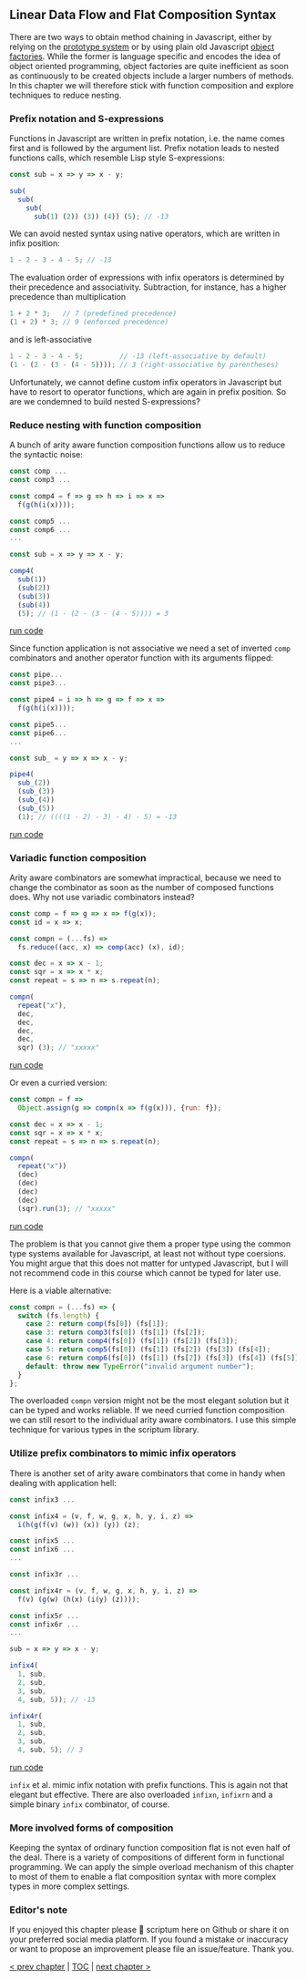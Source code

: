 ## Linear Data Flow and Flat Composition Syntax

There are two ways to obtain method chaining in Javascript, either by relying on the [prototype system](https://repl.it/@scriptum/CheapTurquoiseUnit) or by using plain old Javascript [object factories](https://repl.it/@scriptum/RegalTriflingFactor). While the former is language specific and encodes the idea of object oriented programming, object factories are quite inefficient as soon as continuously to be created objects include a larger numbers of methods. In this chapter we will therefore stick with function composition and explore techniques to reduce nesting.

### Prefix notation and S-expressions

Functions in Javascript are written in prefix notation, i.e. the name comes first and is followed by the argument list. Prefix notation leads to nested functions calls, which resemble Lisp style S-expressions:

```Javascript
const sub = x => y => x - y;

sub(
  sub(
    sub(
      sub(1) (2)) (3)) (4)) (5); // -13
```
We can avoid nested syntax using native operators, which are written in infix position:

```Javascript
1 - 2 - 3 - 4 - 5; // -13
```
The evaluation order of expressions with infix operators is determined by their precedence and associativity. Subtraction, for instance, has a higher precedence than multiplication

```Javascript
1 + 2 * 3;   // 7 (predefined precedence)
(1 + 2) * 3; // 9 (enforced precedence)
```
and is left-associative

```Javascript
1 - 2 - 3 - 4 - 5;         // -13 (left-associative by default)
(1 - (2 - (3 - (4 - 5)))); // 3 (right-associative by parentheses)
```
Unfortunately, we cannot define custom infix operators in Javascript but have to resort to operator functions, which are again in prefix position. So are we condemned to build nested S-expressions?

### Reduce nesting with function composition

A bunch of arity aware function composition functions allow us to reduce the syntactic noise:

```javascript
const comp ...
const comp3 ...

const comp4 = f => g => h => i => x =>
  f(g(h(i(x))));

const comp5 ...
const comp6 ...
...

const sub = x => y => x - y;

comp4(
  sub(1))
  (sub(2))
  (sub(3))
  (sub(4))
  (5); // (1 - (2 - (3 - (4 - 5)))) = 3
```
[run code](https://repl.it/@scriptum/CheapDrearyGenre)

Since function application is not associative we need a set of inverted `comp` combinators and another operator function with its arguments flipped:

```javascript
const pipe...
const pipe3...

const pipe4 = i => h => g => f => x =>
  f(g(h(i(x))));

const pipe5...
const pipe6...
...

const sub_ = y => x => x - y;

pipe4(
  sub_(2))
  (sub_(3))
  (sub_(4))
  (sub_(5))
  (1); // ((((1 - 2) - 3) - 4) - 5) = -13
```
[run code](https://repl.it/@scriptum/CapitalSociableUser)

### Variadic function composition

Arity aware combinators are somewhat impractical, because we need to change the combinator as soon as the number of composed functions does. Why not use variadic combinators instead?

```javascript
const comp = f => g => x => f(g(x));
const id = x => x;

const compn = (...fs) =>
  fs.reduce((acc, x) => comp(acc) (x), id);

const dec = x => x - 1;
const sqr = x => x * x;
const repeat = s => n => s.repeat(n);

compn(
  repeat("x"),
  dec,
  dec,
  dec,
  dec,
  sqr) (3); // "xxxxx"
```
[run code](https://repl.it/@scriptum/SpecializedWeepyVirus)

Or even a curried version:

```javascript
const compn = f =>
  Object.assign(g => compn(x => f(g(x))), {run: f});

const dec = x => x - 1;
const sqr = x => x * x;
const repeat = s => n => s.repeat(n);

compn(
  repeat("x"))
  (dec)
  (dec)
  (dec)
  (dec)
  (sqr).run(3); // "xxxxx"
```
[run code](https://repl.it/@scriptum/OblongYellowishGame)

The problem is that you cannot give them a proper type using the common type systems available for Javascript, at least not without type coersions. You might argue that this does not matter for untyped Javascript, but I will not recommend code in this course which cannot be typed for later use.

Here is a viable alternative:

```javascript
const compn = (...fs) => {
  switch (fs.length) {
    case 2: return comp(fs[0]) (fs[1]);
    case 3: return comp3(fs[0]) (fs[1]) (fs[2]);
    case 4: return comp4(fs[0]) (fs[1]) (fs[2]) (fs[3]);
    case 5: return comp5(fs[0]) (fs[1]) (fs[2]) (fs[3]) (fs[4]);
    case 6: return comp6(fs[0]) (fs[1]) (fs[2]) (fs[3]) (fs[4]) (fs[5]);
    default: throw new TypeError("invalid argument number");
  }
};
```
The overloaded `compn` version might not be the most elegant solution but it can be typed and works reliable. If we need curried function composition we can still resort to the individual arity aware combinators. I use this simple technique for various types in the scriptum library.

### Utilize prefix combinators to mimic infix operators

There is another set of arity aware combinators that come in handy when dealing with application hell:

```javascript
const infix3 ...

const infix4 = (v, f, w, g, x, h, y, i, z) =>
  i(h(g(f(v) (w)) (x)) (y)) (z);

const infix5 ...
const infix6 ...
...

const infix3r ...

const infix4r = (v, f, w, g, x, h, y, i, z) =>
  f(v) (g(w) (h(x) (i(y) (z))));

const infix5r ...
const infix6r ...
...

sub = x => y => x - y;

infix4(
  1, sub,
  2, sub,
  3, sub,
  4, sub, 5)); // -13

infix4r(
  1, sub,
  2, sub,
  3, sub,
  4, sub, 5); // 3
 ```
 [run code](https://repl.it/@scriptum/DevotedRecentMotion)
 
`infix` et al. mimic infix notation with prefix functions. This is again not that elegant but effective. There are also overloaded `infixn`, `infixrn` and a simple binary `infix` combinator, of course.

### More involved forms of composition

Keeping the syntax of ordinary function composition flat is not even half of the deal. There is a variety of compositions of different form in functional programming. We can apply the simple overload mechanism of this chapter to most of them to enable a flat composition syntax with more complex types in more complex settings.

### Editor's note

If you enjoyed this chapter please 🌟 scriptum here on Github or share it on your preferred social media platform. If you found a mistake or inaccuracy or want to propose an improvement please file an issue/feature. Thank you.

[&lt; prev chapter](https://github.com/kongware/scriptum/blob/master/course/ch-006.md) | [TOC](https://github.com/kongware/scriptum#functional-programming-course-toc) | [next chapter &gt;](https://github.com/kongware/scriptum/blob/master/course/ch-008.md)
